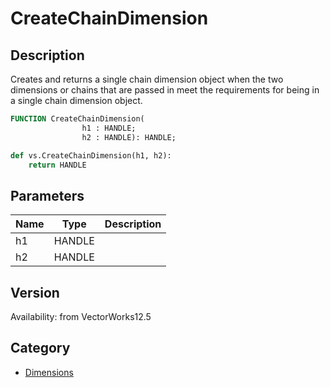 # CreateChainDimension

## Description
Creates and returns a single chain dimension object when the two dimensions or chains that are passed in meet the requirements for being in a single chain dimension object.

```pascal
FUNCTION CreateChainDimension(
				h1 : HANDLE;
				h2 : HANDLE): HANDLE;
```

```python
def vs.CreateChainDimension(h1, h2):
    return HANDLE
```

## Parameters
|Name|Type|Description|
|---|---|---|
|h1|HANDLE|   |
|h2|HANDLE|   |

## Version
Availability: from VectorWorks12.5

## Category
* [Dimensions](../Categories/Dimensions.md)
